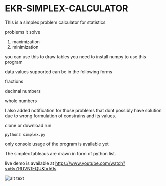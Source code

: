 # EKR-SIMPLEX-CALCULATOR

This is a simplex problem calculator for statistics

problems it solve
  1. maximization
  2. minimization
 
you can use this to draw tables
you need to install
numpy to use this program

data values supported can be in the following forms

  fractions
  
  decimal numbers
  
  whole numbers
  
I also added notification for those problems that dont possibly have solution due to wrong formulation of constrains and its values.

clone or download
run

`python3 simplex.py`


only console usage of the program is available yet

The simplex tableaus are drawn in form of python list.

live demo is available at https://www.youtube.com/watch?v=6vZRUVN1EQU&t=50s

![alt text](https://github.com/kimutaiRop/EKR-SIMPLEX-PROBLEM-CALCULATOR/blob/master/Screenshot%20from%202018-12-12%2017-58-27.png)
